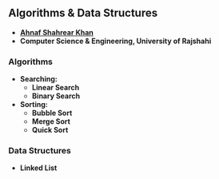 ## Algorithms & Data Structures
- **[Ahnaf Shahrear Khan](https://github.com/ahnafshahrear)**
- **Computer Science & Engineering, University of Rajshahi**

### Algorithms
- **Searching:** 
	- **Linear Search**
	- **Binary Search**
- **Sorting:** 
	- **Bubble Sort**
	- **Merge Sort**
	- **Quick Sort**

### Data Structures
- **Linked List** 
